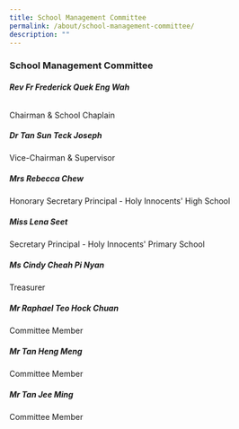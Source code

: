 ```yaml
---
title: School Management Committee
permalink: /about/school-management-committee/
description: ""
---
```

### **School Management Committee**

###### **Rev Fr Frederick Quek Eng Wah**
Chairman & School Chaplain

##### **Dr Tan Sun Teck Joseph**
Vice-Chairman & Supervisor

##### **Mrs Rebecca Chew**
Honorary Secretary
Principal - Holy Innocents' High School

##### **Miss Lena Seet**
Secretary
Principal - Holy Innocents' Primary School

##### **Ms Cindy Cheah Pi Nyan**
Treasurer

##### **Mr Raphael Teo Hock Chuan**
Committee Member

##### **Mr Tan Heng Meng**
Committee Member

##### **Mr Tan Jee Ming**
Committee Member